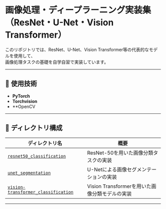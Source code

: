 # 画像処理・ディープラーニング実装集（ResNet・U-Net・Vision Transformer）

このリポジトリでは、ResNet、U-Net、Vision Transformer等の代表的なモデルを使用して、  
画像処理タスクの基礎を自学自習で実装しています。

---

## 🔧 使用技術

- **PyTorch**
- **Torchvision**
- **OpenCV

---

## 📁 ディレクトリ構成

| ディレクトリ名 | 概要 |
|----------------|------|
| [`resnet50_classification`](./resnet50_classification) | ResNet-50を用いた画像分類タスクの実装 |
| [`unet_segmentation`](./unet_segmentation) | U-Netによる画像セグメンテーションの実装 |
| [`vision-transformer_classification`](./vision-transformer_classification) | Vision Transformerを用いた画像分類モデルの実装 |

---
